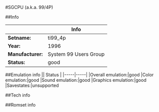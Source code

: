 #SGCPU (a.k.a. 99/4P)

##Info

||Info|
|-----|-----|
|**Setname:**|ti99_4p
|**Year:**|1996
|**Manufacturer:**|System 99 Users Group
|**Status:**|good

##Emulation info
|| Status |
|-----|-----|
|Overall emulation:|good
|Color emulation:|good
|Sound emulation:|good
|Graphics emulation:|good
|Savestates:|unsupported

##Tech info

##Romset info

<!--- START OF EDITED COMMENT DO NOT TOUCH TEXT ABOVE-->
